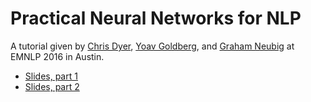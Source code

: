 # Practical Neural Networks for NLP

A tutorial given by [Chris Dyer](http://www.cs.cmu.edu/~cdyer/), [Yoav Goldberg](https://www.cs.bgu.ac.il/~yoavg/uni/), and [Graham Neubig](http://www.phontron.com/) at EMNLP 2016 in Austin.

* [Slides, part 1](http://demo.clab.cs.cmu.edu/www/emnlp2016-dynet-tutorial-part1.pdf)
* [Slides, part 2](http://demo.clab.cs.cmu.edu/www/emnlp2016-dynet-tutorial-part2.pdf)


